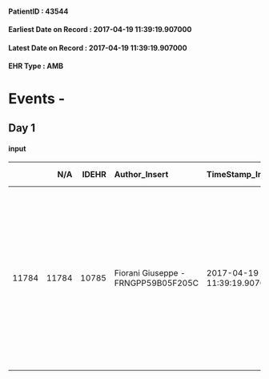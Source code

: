 
#### PatientID : 43544
#### Earliest Date on Record : 2017-04-19 11:39:19.907000
#### Latest Date on Record : 2017-04-19 11:39:19.907000
#### EHR Type : AMB

# Events - 

## Day 1

#### input
|       |    N/A |   IDEHR | Author_Insert                       | TimeStamp_Insert           | EHRType   |   PatientID |   IDDigitalSignDocument | persone_vicine   |   Unnamed: 0_x.1 |   IDANAMNESI_SOCIALE | Patient   | FamigliaAltro   | Paziente_T   | FamigliaAltro_T   |   Non_Rilevabile_x.1 | Note_Non_Rilevabile_x.1   | opt_Problemi   | Note_I                                                                                                                                                                                                                                                                                           | ds_note_timori                                                                                                                                                                                                                | chk_contr_sintomi   | opt_paziente_a   | opt_famiglia_a   | opt_adeguatezza   | opt_paziente_solo   | ds_note_con                                                                                                                                                                                                                                | opt_presente_assente   | Presenza_minori   | Caregiver_principale                                                                            | opt_capacita   | opt_necessario   | opt_presente   | opt_risorse_ec   | opt_paziente_psi   | opt_Ins_vol   | opt_paziente_ad   | opt_caregiver_ad   | opt_esenzione   | opt_inv_civile   |   invalidita_perc | ds_codice_es   | Needs     | Domestic partnership   | Fragility                    | opt_disponibilita_f   | opt_indennita_acc   | opt_legge   | opt_famiglia_psi   | opt_disponibilit_paz   |
|------:|-------:|--------:|:------------------------------------|:---------------------------|:----------|------------:|------------------------:|:-----------------|-----------------:|---------------------:|:----------|:----------------|:-------------|:------------------|---------------------:|:--------------------------|:---------------|:-------------------------------------------------------------------------------------------------------------------------------------------------------------------------------------------------------------------------------------------------------------------------------------------------|:------------------------------------------------------------------------------------------------------------------------------------------------------------------------------------------------------------------------------|:--------------------|:-----------------|:-----------------|:------------------|:--------------------|:-------------------------------------------------------------------------------------------------------------------------------------------------------------------------------------------------------------------------------------------|:-----------------------|:------------------|:------------------------------------------------------------------------------------------------|:---------------|:-----------------|:---------------|:-----------------|:-------------------|:--------------|:------------------|:-------------------|:----------------|:-----------------|------------------:|:---------------|:----------|:-----------------------|:-----------------------------|:----------------------|:--------------------|:------------|:-------------------|:-----------------------|
| 11784 |  11784 |   10785 | Fiorani Giuseppe - FRNGPP59B05F205C | 2017-04-19 11:39:19.907000 | AMB       |       43544 |                  723063 | N/A              |             5866 |                 3730 | Si#1      | Si#1            | No#0         | Si#1              |                    0 | NR                        | No#0           | Pz informato della diagnosi,ma in apparenza ,con scarsa cognizione di terminalit√†.Segnalo che un fratello del pz,Besutti Leardo,√® deceduto in hospice Vidas nel mese di dicembre del 2015. La figlia √® consapevole della diagnosi ,della progressione e dell'assenza di spazi di trattamento. | La figlia Emanuela √® molto preoccupata per la portata dei sintomi correlati all'aggravamento:da ieri il pz √® ricoverato al reparto di oncologia dell'ospedale S.Giuseppe. Viene richiesto il trasferimento in hospice Vidas | controllo sintomi#0 | Indefinite#2     | Congruenti#1     | Si#1              | No#0                | Il pz vive con l'anziana moglie Adriana di aa 78. La figlia unica Emanuela,ha 56 anni e vive nell'appartamento vicino ai genitori. Di professione √® infermiera professionale presso l'ambulatorio di oculistica dell'ospedale S.Giuseppe. | Presente#1             | No#0              | La figlia Emanuela,la quale si √® sempre occupata del padre per ci√≤ che concerne la sua salute | Adeguato#0     | No#0             | No#0           | Adeguate#1       | No#0               | No#0          | Totale#2          | Totale#2           | Si#1            | Si#1             |               100 | 048 +IC13      | Clinici#0 | Coniuge/Convivente#0   | sovraccarico assistenziale#4 | No#0                  | No#0                | No#0        | No#0               | No#0                   |


